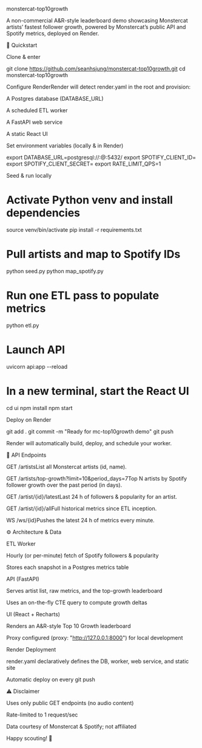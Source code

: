 monstercat-top10growth

A non-commercial A&R-style leaderboard demo showcasing Monstercat artists’ fastest follower growth, powered by Monstercat’s public API and Spotify metrics, deployed on Render.

🚀 Quickstart

Clone & enter

git clone https://github.com/seanhsjung/monstercat-top10growth.git
cd monstercat-top10growth

Configure RenderRender will detect render.yaml in the root and provision:

A Postgres database (DATABASE_URL)

A scheduled ETL worker

A FastAPI web service

A static React UI

Set environment variables (locally & in Render)

export DATABASE_URL=postgresql://<user>:<pass>@<host>:5432/<db>
export SPOTIFY_CLIENT_ID=<your Spotify Client ID>
export SPOTIFY_CLIENT_SECRET=<your Spotify Client Secret>
export RATE_LIMIT_QPS=1

Seed & run locally

# Activate Python venv and install dependencies
source venv/bin/activate
pip install -r requirements.txt

# Pull artists and map to Spotify IDs
python seed.py
python map_spotify.py

# Run one ETL pass to populate metrics
python etl.py

# Launch API
uvicorn api:app --reload

# In a new terminal, start the React UI
cd ui
npm install
npm start

Deploy on Render

git add .
git commit -m "Ready for mc-top10growth demo"
git push

Render will automatically build, deploy, and schedule your worker.

📡 API Endpoints

GET /artistsList all Monstercat artists (id, name).

GET /artists/top-growth?limit=10&period_days=7Top N artists by Spotify follower growth over the past period (in days).

GET /artist/{id}/latestLast 24 h of followers & popularity for an artist.

GET /artist/{id}/allFull historical metrics since ETL inception.

WS  /ws/{id}Pushes the latest 24 h of metrics every minute.

⚙️ Architecture & Data

ETL Worker

Hourly (or per-minute) fetch of Spotify followers & popularity

Stores each snapshot in a Postgres metrics table

API (FastAPI)

Serves artist list, raw metrics, and the top-growth leaderboard

Uses an on-the-fly CTE query to compute growth deltas

UI (React + Recharts)

Renders an A&R-style Top 10 Growth leaderboard

Proxy configured (proxy: "http://127.0.0.1:8000") for local development

Render Deployment

render.yaml declaratively defines the DB, worker, web service, and static site

Automatic deploy on every git push

⚠️ Disclaimer

Uses only public GET endpoints (no audio content)

Rate-limited to 1 request/sec

Data courtesy of Monstercat & Spotify; not affiliated

Happy scouting! 🚀

